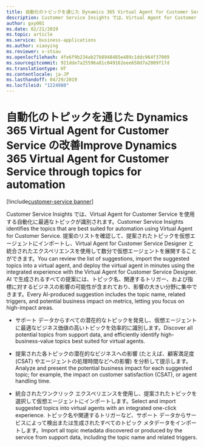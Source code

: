 ```yaml
---
title: 自動化のトピックを通じた Dynamics 365 Virtual Agent for Customer Service の改善
description: Customer Service Insights では、Virtual Agent for Customer Service による自動化に最適なトピックが識別されます。
author: gxy001
ms.date: 02/21/2019
ms.topic: article
ms.service: business-applications
ms.author: xiaoying
ms.reviewer: v-stsau
ms.openlocfilehash: 4fe6f9b234ab27b8948485e489c1ddc964f37009
ms.sourcegitcommit: 921dde7a25596a81c049162eee650d7a2009f17d
ms.translationtype: HT
ms.contentlocale: ja-JP
ms.lasthandoff: 04/29/2019
ms.locfileid: "1224980"
---
```

# <a name="improve-dynamics-365-virtual-agent-for-customer-service-through-topics-for-automation"></a><span data-ttu-id="f4cad-103">自動化のトピックを通じた Dynamics 365 Virtual Agent for Customer Service の改善</span><span class="sxs-lookup"><span data-stu-id="f4cad-103">Improve Dynamics 365 Virtual Agent for Customer Service through topics for automation</span></span> 

[!include[customer-service banner](../../../includes/dynamics365-ai-customer-service.md)]

<span data-ttu-id="f4cad-104">Customer Service Insights では、Virtual Agent for Customer Service を使用する自動化に最適なトピックが識別されます。</span><span class="sxs-lookup"><span data-stu-id="f4cad-104">Customer Service Insights identifies the topics that are best suited for automation using Virtual Agent for Customer Service.</span></span> <span data-ttu-id="f4cad-105">提案のリストを確認して、提案されたトピックを仮想エージェントにインポートし、Virtual Agent for Customer Service Designer と統合されたエクスペリエンスを使用して数分で仮想エージェントを展開することができます。</span><span class="sxs-lookup"><span data-stu-id="f4cad-105">You can review the list of suggestions, import the suggested topics into a virtual agent, and deploy the virtual agent in minutes using the integrated experience with the Virtual Agent for Customer Service Designer.</span></span> <span data-ttu-id="f4cad-106">AI で生成されるすべての提案には、トピック名、関連するトリガー、および指標に対するビジネスの影響の可能性が含まれており、影響の大きい分野に集中できます。</span><span class="sxs-lookup"><span data-stu-id="f4cad-106">Every AI-produced suggestion includes the topic name, related triggers, and potential business impact on metrics, letting you focus on high-impact areas.</span></span>

* <span data-ttu-id="f4cad-107">サポート データからすべての潜在的なトピックを発見し、仮想エージェントに最適なビジネス価値の高いトピックを効率的に識別します。</span><span class="sxs-lookup"><span data-stu-id="f4cad-107">Discover all potential topics from support data, and efficiently identify high-business-value topics best suited for virtual agents.</span></span>

* <span data-ttu-id="f4cad-108">提案された各トピックの潜在的なビジネスへの影響 (たとえば、顧客満足度 (CSAT) やエージェントの処理時間などへの影響) を分析して提示します。</span><span class="sxs-lookup"><span data-stu-id="f4cad-108">Analyze and present the potential business impact for each suggested topic; for example, the impact on customer satisfaction (CSAT), or agent handling time.</span></span>

* <span data-ttu-id="f4cad-109">統合されたワンクリック エクスペリエンスを使用し、提案されたトピックを選択して仮想エージェントにインポートします。</span><span class="sxs-lookup"><span data-stu-id="f4cad-109">Select and import suggested topics into virtual agents with an integrated one-click experience.</span></span> <span data-ttu-id="f4cad-110">トピック名や関連するトリガーなど、サポート データからサービスによって検出または生成されたすべてのトピック メタデータをインポートします。</span><span class="sxs-lookup"><span data-stu-id="f4cad-110">Import all topic metadata discovered or produced by the service from support data, including the topic name and related triggers.</span></span>
